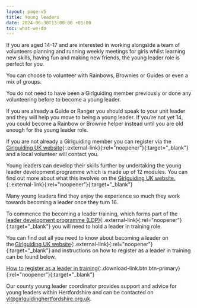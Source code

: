 ```yaml
---
layout: page-v5
title: Young leaders
date: 2024-06-30T13:00:00 +01:00
toc: what-we-do
---
```

If you are aged 14-17 and are interested in working alongside a team of volunteers planning and running weekly meetings for girls whilst learning new skills, having fun and making new friends, the young leader role is perfect for you.

You can choose to volunteer with Rainbows, Brownies or Guides or even a mix of groups.

You do not need to have been a Girlguiding member previously or done any volunteering before to become a young leader.

If you are already a Guide or Ranger you should speak to your unit leader and they will help you move to being a young leader.  If you’re not yet 14, you could become a Rainbow or Brownie helper instead until you are old enough for the young leader role.

If you are not already a Girlguiding member you can register via the [Girlguiding UK website](https://www.girlguiding.org.uk/get-involved/become-a-volunteer/register-to-volunteer/){:.external-link}{:rel="noopener"}{:target="_blank"} and a local volunteer will contact you.

Young leaders can develop their skills further by undertaking the young leader development programme which is made up of 12 modules.  You can find out more about what this involves on the [Girlguiding UK website.](https://www.girlguiding.org.uk/information-for-volunteers/learning-and-development/young-leader-development-programme/){:.external-link}{:rel="noopener"}{:target="_blank"}

Many young leaders find they enjoy the experience so much they work towards becoming a leader once they turn 16.  

To commence the becoming a leader training, which forms part of the [leader development programme (LDP)](https://www.girlguiding.org.uk/information-for-volunteers/learning-and-development/becoming-a-gg-leader/become-a-unit-leader/){:.external-link}{:rel="noopener"}{:target="_blank"} you will need to hold a leader in training role.

You can find out all you need to know about becoming a leader on the [Girlguiding UK website](https://www.girlguiding.org.uk/making-guiding-happen/learning-and-development/leadership-skills/become-a-girlguiding-leader/){:.external-link}{:rel="noopener"}{:target="_blank"} and instructions on how to register as a leader in training can be found below.

[How to register as a leader in training](/assets/docs/2022/how-to-register-as-a-lit.pdf){:.download-link.btn.btn-primary}{:rel="noopener"}{:target="_blank"}

Our county young leader coordinator provides support and advice for young leaders within Hertfordshire and can be contacted on <yl@girlguidinghertfordshire.org.uk>.  
